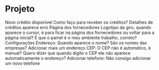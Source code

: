 # Projeto
 Novo crédito disponível    Como faço para receber os créditos?  Detalhes de créditos aparece erro  Página dos fornecedores  Logotipo da giro, quando aparece o cursor, é para ficar na página dos fornecedores ou voltar para a página inicial? É que o painel é o meu ambiente trabalho, correto?   Configurações  Endereço: Quando aparece o nome? São os nomes das  empresas? Adicionar mais um endereço   CEP: O CEP não é automático, é manual? Quero dizer que quando digito o CEP ele não aparece automaticamente o endereço?   Adicionar telefone: Não consigo adicionar um novo telefone
